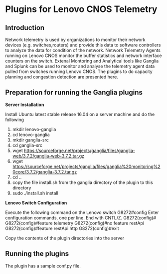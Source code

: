Plugins for Lenovo CNOS Telemetry
===
Introduction
---
Network telemetry is used by organizations to monitor their network devices (e.g. switches,routers) and provide this data to software controllers to  analyze the data for condition of the network. Network Telemetry Agents running on Lenovo CNOS monitor the buffer statistics and network interface counters on the switch. Extenal Montoring and Analytical tools like Ganglia and Splunk can be used to monitor and analyse the telemetry agent data pulled from switches running Lenovo CNOS. The plugins to do capacity planning and congestion detection are presented here.

Preparation for running the Ganglia plugins
---
**Server Installation**

Install  Ubuntu latest stable release 16.04 on a server machine and do the following

1. mkdir lenovo-ganglia
2. cd lenovo-ganglia
3. mkdir ganglia-src
4. cd ganglia-src
5. wget  https://sourceforge.net/projects/ganglia/files/ganglia-web/3.7.2/ganglia-web-3.7.2.tar.gz
6. wget  https://sourceforge.net/projects/ganglia/files/ganglia%20monitoring%20core/3.7.2/ganglia-3.7.2.tar.gz
7. cd ..
8. copy the file install.sh from the ganglia directory of the plugin to this directory
9. sudo ./install.sh install

**Lenovo Switch Configuration**

Execute the following command on the Lenovo switch
G8272#config
Enter configuration commands, one per line.  End with CNTL/Z.
G8272(config)#
G8272(config)#feature telemetry
G8272(config)#no feature restApi
G8272(config)#feature restApi http
G8272(config)#exit

Copy the contents of the plugin directories into the server

Running the plugins
---
The plugin has a sample conf.py file.
